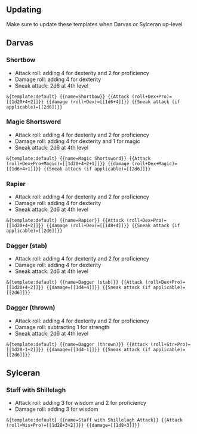 ## Updating
Make sure to update these templates when Darvas or Sylceran up-level
## Darvas
### Shortbow
- Attack roll: adding 4 for dexterity and 2 for proficiency
- Damage roll: adding 4 for dexterity
- Sneak attack: 2d6 at 4th level
```
&{template:default} {{name=Shortbow}} {{Attack (roll+Dex+Pro)=[[1d20+4+2]]}} {{damage (roll+Dex)=[[1d6+4]]}} {{Sneak attack (if applicable)=[[2d6]]}}
```
### Magic Shortsword
- Attack roll: adding 4 for dexterity and 2 for proficiency
- Damage roll: adding 4 for dexterity and 1 for magic
- Sneak attack: 2d6 at 4th level
```
&{template:default} {{name=Magic Shortsword}} {{Attack (roll+Dex+Pro+Magic)=[[1d20+4+2+1]]}} {{damage (roll+Dex+Magic)=[[1d6+4+1]]}} {{Sneak attack (if applicable)=[[2d6]]}}
```
### Rapier
- Attack roll: adding 4 for dexterity and 2 for proficiency
- Damage roll: adding 4 for dexterity
- Sneak attack: 2d6 at 4th level
```
&{template:default} {{name=Rapier}} {{Attack (roll+Dex+Pro)=[[1d20+4+2]]}} {{damage (roll+Dex)=[[1d8+4]]}} {{Sneak attack (if applicable)=[[2d6]]}}
```
### Dagger (stab)
- Attack roll: adding 4 for dexterity and 2 for proficiency
- Damage roll: adding 4 for dexterity
- Sneak attack: 2d6 at 4th level
```
&{template:default} {{name=Dagger (stab)}} {{Attack (roll+Dex+Pro)=[[1d20+4+2]]}} {{damage=[[1d4+4]]}} {{Sneak attack (if applicable)=[[2d6]]}}
```
### Dagger (thrown)
- Attack roll: adding 4 for dexterity and 2 for proficiency
- Damage roll: subtracting 1 for strength
- Sneak attack: 2d6 at 4th level
```
&{template:default} {{name=Dagger (thrown)}} {{Attack (roll+Str+Pro)=[[1d20-1+2]]}} {{damage=[[1d4-1]]}} {{Sneak attack (if applicable)=[[2d6]]}}
```

## Sylceran

### Staff with Shillelagh
- Attack roll: adding 3 for wisdom and 2 for proficiency
- Damage roll: adding 3 for wisdom
```
&{template:default} {{name=Staff with Shillelagh Attack}} {{Attack (roll+Wis+Pro)=[[1d20+3+2]]}} {{damage=[[1d8+3]]}}
```
